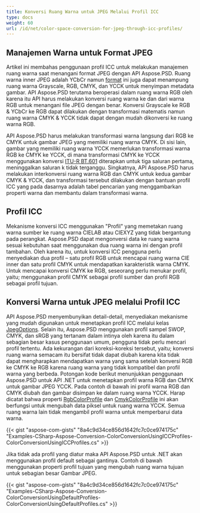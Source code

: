 ```yaml
---
title: Konversi Ruang Warna untuk JPEG Melalui Profil ICC
type: docs
weight: 60
url: /id/net/color-space-conversion-for-jpeg-through-icc-profiles/
---
```


## **Manajemen Warna untuk Format JPEG**

Artikel ini membahas penggunaan profil ICC untuk melakukan manajemen ruang warna saat menangani format JPEG dengan API Aspose.PSD. Ruang warna inner JPEG adalah YCbCr namun [format](https://reference.aspose.com/psd/net/aspose.psd/pixelformat) ini juga dapat menampung ruang warna Grayscale, RGB, CMYK, dan YCCK untuk menyimpan metadata gambar. API Aspose.PSD terutama beroperasi dalam ruang warna RGB oleh karena itu API harus melakukan konversi ruang warna ke dan dari warna RGB untuk menangani file JPEG dengan benar. Konversi Grayscale ke RGB & YCbCr ke RGB dapat dilakukan dengan transformasi matematis namun ruang warna CMYK & YCCK tidak dapat dengan mudah dikonversi ke ruang warna RGB.

API Aspose.PSD harus melakukan transformasi warna langsung dari RGB ke CMYK untuk gambar JPEG yang memiliki ruang warna CMYK. Di sisi lain, gambar yang memiliki ruang warna YCCK memerlukan transformasi warna RGB ke CMYK ke YCCK, di mana transformasi CMYK ke YCCK menggunakan konversi [ITU-R BT.601](https://wikipedia.org/wiki/Rec._601) diterapkan untuk tiga saluran pertama, meninggalkan saluran k tidak terganggu. Singkatnya, API Aspose.PSD harus melakukan interkonversi ruang warna RGB dan CMYK untuk kedua gambar CMYK & YCCK, dan transformasi tersebut dilakukan dengan bantuan profil ICC yang pada dasarnya adalah tabel pencarian yang menggambarkan properti warna dan membantu dalam transformasi warna.

## **Profil ICC**
Mekanisme konversi ICC menggunakan "Profil" yang memetakan ruang warna sumber ke ruang warna CIELAB atau CIEXYZ yang tidak bergantung pada perangkat. Aspose.PSD dapat mengonversi data ke ruang warna sesuai kebutuhan saat menggunakan dua ruang warna ini dengan profil tambahan. Oleh karena itu, untuk konversi ICC pengguna perlu menyediakan dua profil – satu profil RGB untuk mencapai ruang warna CIE inner dan satu profil CMYK untuk mendapatkan karakteristik warna CMYK. Untuk mencapai konversi CMYK ke RGB, seseorang perlu menukar profil, yaitu; menggunakan profil CMYK sebagai profil sumber dan profil RGB sebagai profil tujuan.

## **Konversi Warna untuk JPEG melalui Profil ICC**
API Aspose.PSD menyembunyikan detail-detail, menyediakan mekanisme yang mudah digunakan untuk menetapkan profil ICC melalui kelas [JpegOptions](https://reference.aspose.com/psd/net/aspose.psd.imageoptions/jpegoptions). Selain itu, Aspose.PSD menggunakan profil sampel SWOP, CMYK, dan sRGB yang tertanam dalam intinya oleh karena itu dalam sebagian besar kasus penggunaan umum, pengguna tidak perlu mencari profil tertentu. Ada kekurangan dari koreksi-koreksi tersebut, yaitu; konversi ruang warna semacam itu bersifat tidak dapat diubah karena kita tidak dapat mengharapkan mendapatkan warna yang sama setelah konversi RGB ke CMYK ke RGB karena ruang warna yang tidak kompatibel dan profil warna yang berbeda. Potongan kode berikut menunjukkan penggunaan Aspose.PSD untuk API .NET untuk menetapkan profil warna RGB dan CMYK untuk gambar JPEG YCCK. Pada contoh di bawah ini profil warna RGB dan CMYK diubah dan gambar disimpan ke dalam ruang warna YCCK. Harap dicatat bahwa properti [RgbColorProfile](https://reference.aspose.com/psd/net/aspose.psd.imageoptions/jpegoptions/properties/rgbcolorprofile) dan [CmykColorProfile](https://reference.aspose.com/psd/net/aspose.psd.imageoptions/jpegoptions/properties/cmykcolorprofile) ini akan berfungsi untuk mengubah data piksel untuk ruang warna YCCK. Semua ruang warna lain tidak mengambil profil warna untuk memperbarui data warna.

{{< gist "aspose-com-gists" "8a4c9d34ce856d1642fc7c0ce974175c" "Examples-CSharp-Aspose-Conversion-ColorConversionUsingICCProfiles-ColorConversionUsingICCProfiles.cs" >}}

Jika tidak ada profil yang diatur maka API Aspose.PSD untuk .NET akan menggunakan profil default sebagai gantinya. Contoh di bawah menggunakan properti profil tujuan yang mengubah ruang warna tujuan untuk sebagian besar Gambar JPEG.

{{< gist "aspose-com-gists" "8a4c9d34ce856d1642fc7c0ce974175c" "Examples-CSharp-Aspose-Conversion-ColorConversionUsingDefaultProfiles-ColorConversionUsingDefaultProfiles.cs" >}}

